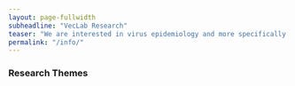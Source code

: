 ```yaml
---
layout: page-fullwidth
subheadline: "VecLab Research"
teaser: "We are interested in virus epidemiology and more specifically on transmission pathways. How do infections spread within a household, at the community"
permalink: "/info/"
---
```


### Research Themes
